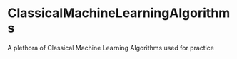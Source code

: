 # ClassicalMachineLearningAlgorithms
A plethora of Classical Machine Learning Algorithms used for practice
